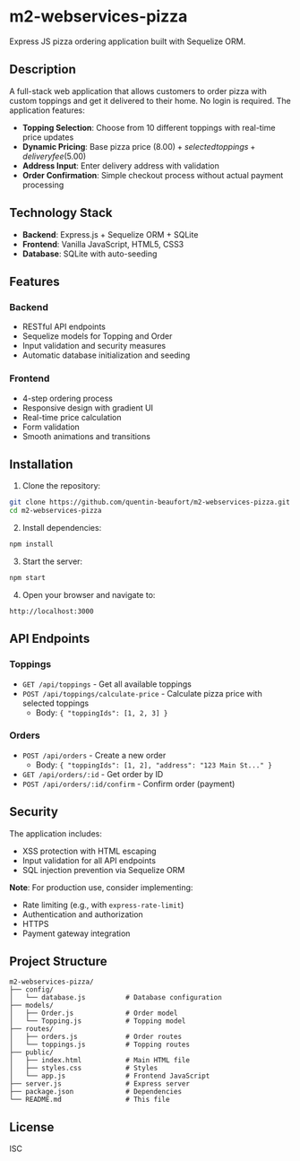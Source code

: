 # m2-webservices-pizza

Express JS pizza ordering application built with Sequelize ORM.

## Description

A full-stack web application that allows customers to order pizza with custom toppings and get it delivered to their home. No login is required. The application features:

- **Topping Selection**: Choose from 10 different toppings with real-time price updates
- **Dynamic Pricing**: Base pizza price ($8.00) + selected toppings + delivery fee ($5.00)
- **Address Input**: Enter delivery address with validation
- **Order Confirmation**: Simple checkout process without actual payment processing

## Technology Stack

- **Backend**: Express.js + Sequelize ORM + SQLite
- **Frontend**: Vanilla JavaScript, HTML5, CSS3
- **Database**: SQLite with auto-seeding

## Features

### Backend
- RESTful API endpoints
- Sequelize models for Topping and Order
- Input validation and security measures
- Automatic database initialization and seeding

### Frontend
- 4-step ordering process
- Responsive design with gradient UI
- Real-time price calculation
- Form validation
- Smooth animations and transitions

## Installation

1. Clone the repository:
```bash
git clone https://github.com/quentin-beaufort/m2-webservices-pizza.git
cd m2-webservices-pizza
```

2. Install dependencies:
```bash
npm install
```

3. Start the server:
```bash
npm start
```

4. Open your browser and navigate to:
```
http://localhost:3000
```

## API Endpoints

### Toppings

- `GET /api/toppings` - Get all available toppings
- `POST /api/toppings/calculate-price` - Calculate pizza price with selected toppings
  - Body: `{ "toppingIds": [1, 2, 3] }`

### Orders

- `POST /api/orders` - Create a new order
  - Body: `{ "toppingIds": [1, 2], "address": "123 Main St..." }`
- `GET /api/orders/:id` - Get order by ID
- `POST /api/orders/:id/confirm` - Confirm order (payment)

## Security

The application includes:
- XSS protection with HTML escaping
- Input validation for all API endpoints
- SQL injection prevention via Sequelize ORM

**Note**: For production use, consider implementing:
- Rate limiting (e.g., with `express-rate-limit`)
- Authentication and authorization
- HTTPS
- Payment gateway integration

## Project Structure

```
m2-webservices-pizza/
├── config/
│   └── database.js          # Database configuration
├── models/
│   ├── Order.js             # Order model
│   └── Topping.js           # Topping model
├── routes/
│   ├── orders.js            # Order routes
│   └── toppings.js          # Topping routes
├── public/
│   ├── index.html           # Main HTML file
│   ├── styles.css           # Styles
│   └── app.js               # Frontend JavaScript
├── server.js                # Express server
├── package.json             # Dependencies
└── README.md                # This file
```

## License

ISC

